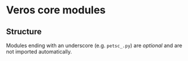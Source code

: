# Veros core modules

## Structure

Modules ending with an underscore (e.g. `petsc_.py`) are *optional* and are not imported automatically.
